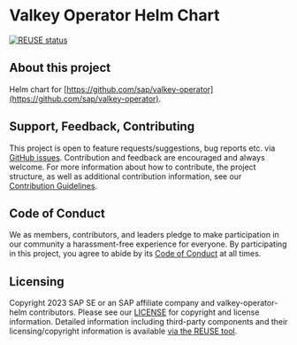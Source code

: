 # Valkey Operator Helm Chart

[![REUSE status](https://api.reuse.software/badge/github.com/SAP/valkey-operator-helm)](https://api.reuse.software/info/github.com/SAP/valkey-operator-helm)

## About this project

Helm chart for [https://github.com/sap/valkey-operator](https://github.com/sap/valkey-operator).

## Support, Feedback, Contributing

This project is open to feature requests/suggestions, bug reports etc. via [GitHub issues](https://github.com/SAP/valkey-operator-helm/issues). Contribution and feedback are encouraged and always welcome. For more information about how to contribute, the project structure, as well as additional contribution information, see our [Contribution Guidelines](CONTRIBUTING.md).

## Code of Conduct

We as members, contributors, and leaders pledge to make participation in our community a harassment-free experience for everyone. By participating in this project, you agree to abide by its [Code of Conduct](https://github.com/SAP/.github/blob/main/CODE_OF_CONDUCT.md) at all times.

## Licensing

Copyright 2023 SAP SE or an SAP affiliate company and valkey-operator-helm contributors. Please see our [LICENSE](LICENSE) for copyright and license information. Detailed information including third-party components and their licensing/copyright information is available [via the REUSE tool](https://api.reuse.software/info/github.com/SAP/valkey-operator-helm).
